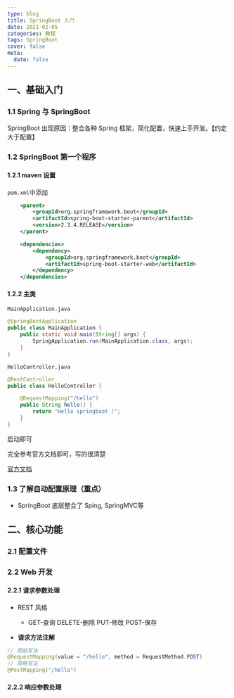 ```yaml
---
type: blog
title: SpringBoot 入门
date: 2021-02-05
categories: 教程
tags: SpringBoot
cover: false
meta:
  date: false
---
```


## 一、基础入门

### 1.1 Spring 与 SpringBoot

SpringBoot 出现原因：整合各种 Spring 框架，简化配置，快速上手开发。【约定大于配置】

### 1.2 SpringBoot 第一个程序

#### 1.2.1 maven 设置

`pom.xml`中添加

```xml
    <parent>
        <groupId>org.springframework.boot</groupId>
        <artifactId>spring-boot-starter-parent</artifactId>
        <version>2.3.4.RELEASE</version>
    </parent>

    <dependencies>
        <dependency>
            <groupId>org.springframework.boot</groupId>
            <artifactId>spring-boot-starter-web</artifactId>
        </dependency>
    </dependencies>
```

#### 1.2.2 主类

`MainApplication.java`

```java
@SpringBootApplication
public class MainApplication {
    public static void main(String[] args) {
        SpringApplication.run(MainApplication.class, args);
    }
}
```

`HelloController.java`

```java
@RestController
public class HelloController {

    @RequestMapping("/hello")
    public String hello() {
        return "Hello springboot !";
    }
}
```

启动即可

完全参考官方文档即可，写的很清楚

[官方文档](https://docs.spring.io/spring-boot/docs/2.3.4.RELEASE/reference/html/getting-started.html#getting-started-first-application-dependencies)



### 1.3 了解自动配置原理（重点）

- SpringBoot 底层整合了 Sping, SpringMVC等



## 二、核心功能

### 2.1 配置文件

### 2.2 Web 开发

#### 2.2.1 请求参数处理

- REST 风格
  - GET-查询    DELETE-删除     PUT-修改      POST-保存



- **请求方法注解**

```java
// 原始写法
@RequestMapping(value = "/hello", method = RequestMethod.POST)
// 简略写法
@PostMapping("/hello")
```

#### 2.2.2 响应参数处理

